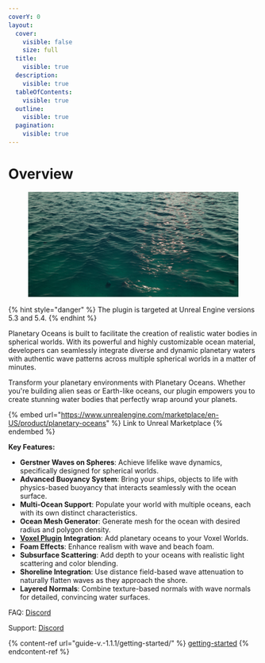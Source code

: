 ```yaml
---
coverY: 0
layout:
  cover:
    visible: false
    size: full
  title:
    visible: true
  description:
    visible: true
  tableOfContents:
    visible: true
  outline:
    visible: true
  pagination:
    visible: true
---
```


# Overview

<figure><img src=".gitbook/assets/image (8) (1).png" alt=""><figcaption></figcaption></figure>

{% hint style="danger" %}
The plugin is targeted at Unreal Engine versions 5.3 and 5.4.
{% endhint %}

Planetary Oceans is built to facilitate the creation of realistic water bodies in spherical worlds. With its powerful and highly customizable ocean material, developers can seamlessly integrate diverse and dynamic planetary waters with authentic wave patterns across multiple spherical worlds in a matter of minutes.

Transform your planetary environments with Planetary Oceans. Whether you're building alien seas or Earth-like oceans, our plugin empowers you to create stunning water bodies that perfectly wrap around your planets.

{% embed url="https://www.unrealengine.com/marketplace/en-US/product/planetary-oceans" %}
Link to Unreal Marketplace
{% endembed %}

**Key Features:**

* **Gerstner Waves on Spheres**: Achieve lifelike wave dynamics, specifically designed for spherical worlds.
* **Advanced Buoyancy System**: Bring your ships, objects to life with physics-based buoyancy that interacts seamlessly with the ocean surface.
* **Multi-Ocean Support**: Populate your world with multiple oceans, each with its own distinct characteristics.
* **Ocean Mesh Generator**: Generate mesh for the ocean with desired radius and polygon density.
* [**Voxel Plugin**](https://www.unrealengine.com/marketplace/en-US/product/voxel-plugin) **Integration**: Add planetary oceans to your Voxel Worlds.
* **Foam Effects**: Enhance realism with wave and beach foam.
* **Subsurface Scattering**: Add depth to your oceans with realistic light scattering and color blending.
* **Shoreline Integration**: Use distance field-based wave attenuation to naturally flatten waves as they approach the shore.
* **Layered Normals**: Combine texture-based normals with wave normals for detailed, convincing water surfaces.

FAQ: [Discord](https://discord.com/channels/1224220810110308415/1224221149731491892)

Support: [Discord](https://discord.gg/SvHcuCcjMX)

{% content-ref url="guide-v.-1.1.1/getting-started/" %}
[getting-started](guide-v.-1.1.1/getting-started/)
{% endcontent-ref %}
